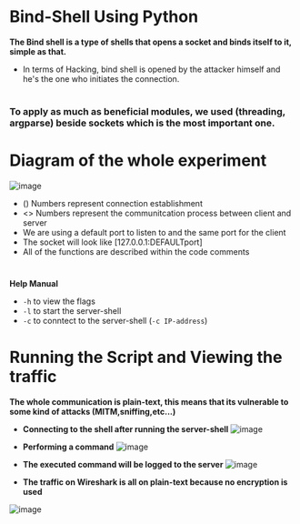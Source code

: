 # Bind-Shell Using Python

**The Bind shell is a type of shells that opens a socket and binds itself to it, simple as that.**

- In terms of Hacking, bind shell is opened by the attacker himself and he's the one who initiates the connection.

#

### To apply as much as beneficial modules, we used (threading, argparse) beside sockets which is the most important one.


# Diagram of the whole experiment

![image](https://github.com/AwsGhanem/Bind-Shell/assets/123994471/c786b480-26aa-438f-b09b-b592ab2d0915)

- () Numbers represent connection establishment
- <> Numbers represent the communitcation process between client and server
- We are using a default port to listen to and the same port for the client
- The socket will look like [127.0.0.1:DEFAULTport]
- All of the functions are described within the code comments
#

**Help Manual** 
- `-h` to view the flags
- `-l` to start the server-shell
- `-c` to conntect to the server-shell (`-c IP-address`)

# Running the Script and Viewing the traffic 
**The whole communication is plain-text, this means that its vulnerable to some kind of attacks (MITM,sniffing,etc...)**

- **Connecting to the shell after running the server-shell**
![image](https://github.com/AwsGhanem/Bind-Shell/assets/123994471/ecc3b731-800e-43ff-9210-676947e42b74)

- **Performing a command**
![image](https://github.com/AwsGhanem/Bind-Shell/assets/123994471/9841515e-f025-4a15-ba84-1507124eabe8)

- **The executed command will be logged to the server**
![image](https://github.com/AwsGhanem/Bind-Shell/assets/123994471/3894b015-ed79-48f3-8793-ebff8f4076eb)

- **The traffic on Wireshark is all on plain-text because no encryption is used**

![image](https://github.com/AwsGhanem/Bind-Shell/assets/123994471/62871f00-b49c-4669-8200-1b45dfa288e0)





